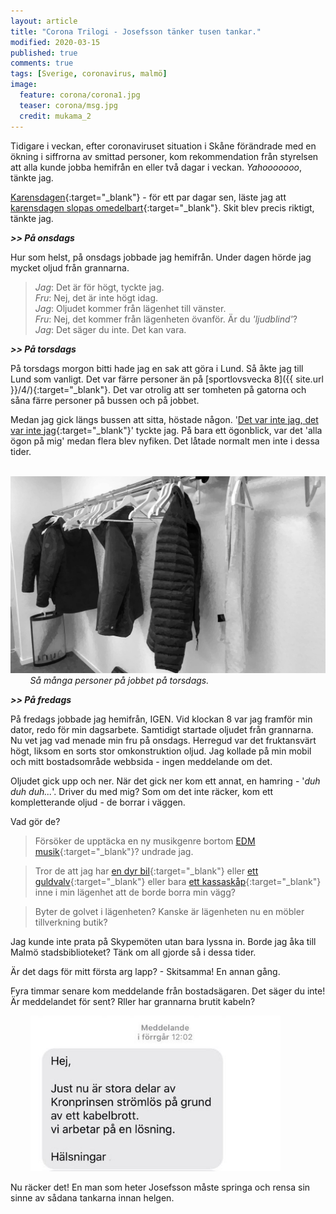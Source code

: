 ```yaml
---
layout: article
title: "Corona Trilogi - Josefsson tänker tusen tankar."
modified: 2020-03-15
published: true
comments: true
tags: [Sverige, coronavirus, malmö]
image:
  feature: corona/corona1.jpg
  teaser: corona/msg.jpg
  credit: mukama_2
---
```


Tidigare i veckan, efter coronaviruset situation i Skåne förändrade med en ökning i siffrorna av smittad personer, kom rekommendation från styrelsen att alla kunde jobba hemifrån en eller två dagar i veckan. *Yahooooooo*, tänkte jag.

[Karensdagen](https://www.xn--fackfrbund-icb.com/fr%C3%A5gor-svar/vad-%C3%A4r-karensdag){:target="_blank"} - för ett par dagar sen, läste jag att [karensdagen slopas omedelbart](https://www.aftonbladet.se/nyheter/samhalle/a/pLkV4o/karensdagen-slopas-omedelbart){:target="_blank"}. Skit blev precis riktigt, tänkte jag.

***>> På onsdags***

Hur som helst, på onsdags jobbade jag hemifrån. Under dagen hörde jag mycket oljud från grannarna.

> *Jag*: Det är för högt, tyckte jag. <br>
> *Fru*: Nej, det är inte högt idag.<br>
> *Jag*: Oljudet kommer från lägenhet till vänster. <br>
> *Fru*: Nej, det kommer från lägenheten övanför. Är du *'ljudblind'*? <br>
> *Jag*: Det säger du inte. Det kan vara.<br>

***>> På torsdags***

På torsdags morgon bitti hade jag en sak att göra i Lund. Så åkte jag till Lund som vanligt. Det var färre personer än på [sportlovsvecka 8]({{ site.url }}/4/){:target="_blank"}. Det var otrolig att ser tomheten på gatorna och såna färre personer på bussen och på jobbet.

Medan jag gick längs bussen att sitta, höstade någon. '[Det var inte jag, det var inte jag](https://www.youtube.com/watch?v=Z_4ca8jthAs&feature=youtu.be&t=18){:target="_blank"}' tyckte jag. På bara ett ögonblick, var det 'alla ögon på mig' medan flera blev nyfiken. Det låtade normalt men inte i dessa tider.

&nbsp;&nbsp;&nbsp;&nbsp;&nbsp;&nbsp;&nbsp;&nbsp;<img src="../images/corona/torsdagen.jpg" alt="torsdagen på jobbet" style="width:800px" />
&nbsp;&nbsp;&nbsp;&nbsp;&nbsp;&nbsp;&nbsp;&nbsp;*Så många personer på jobbet på torsdags.*

***>> På fredags***

På fredags jobbade jag hemifrån, IGEN. Vid klockan 8 var jag framför min dator, redo för min dagsarbete. Samtidigt startade oljudet från grannarna. Nu vet jag vad menade min fru på onsdags. Herregud var det fruktansvärt högt, liksom en sorts stor omkonstruktion oljud. Jag kollade på min mobil och mitt bostadsområde webbsida - ingen meddelande om det.

Oljudet gick upp och ner. När det gick ner kom ett annat, en hamring - '*duh duh duh...*'. Driver du med mig? Som om det inte räcker, kom ett kompletterande oljud - de borrar i väggen.

Vad gör de?
> Försöker de upptäcka en ny musikgenre bortom [EDM musik](https://youtu.be/BubwLnPcQjc?t=48){:target="_blank"}? undrade jag.

> Tror de att jag har [en dyr bil](https://www.youtube.com/watch?v=sH8uBtfTqA8){:target="_blank"} eller [ett guldvalv](https://www.youtube.com/watch?v=uw6jY3VuOcI){:target="_blank"} eller bara [ett kassaskåp](https://www.youtube.com/watch?v=imm6OR605UI){:target="_blank"} inne i min lägenhet att de borde borra min vägg?

> Byter de golvet i lägenheten? Kanske är lägenheten nu en möbler tillverkning butik?

Jag kunde inte prata på Skypemöten utan bara lyssna in. Borde jag åka till Malmö stadsbiblioteket? Tänk om all gjorde så i dessa tider.

Är det dags för mitt första arg lapp? - Skitsamma! En annan gång.

Fyra timmar senare kom meddelande från bostadsägaren. Det säger du inte! Är meddelandet för sent? Rller har grannarna brutit kabeln?

&nbsp;&nbsp;&nbsp;&nbsp;&nbsp;&nbsp;&nbsp;&nbsp;<img src="../images/corona/msg.jpg" alt="Meddelande" style="width:400px" />

Nu räcker det! En man som heter Josefsson måste springa och rensa sin sinne av sådana tankarna innan helgen.
